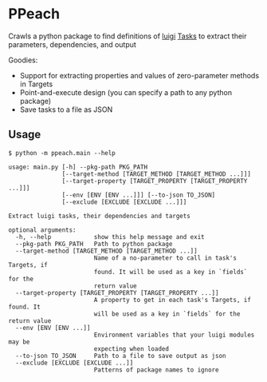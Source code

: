 # PPeach


Crawls a python package to find definitions of [luigi](https://github.com/spotify/luigi) 
[Tasks](https://github.com/spotify/luigi/blob/master/luigi/task.py) to extract their parameters, dependencies, and output


Goodies:

  + Support for extracting properties and values of zero-parameter methods in Targets
  + Point-and-execute design (you can specify a path to any python package)
  + Save tasks to a file as JSON
  

## Usage

```
$ python -m ppeach.main --help

usage: main.py [-h] --pkg-path PKG_PATH
               [--target-method [TARGET_METHOD [TARGET_METHOD ...]]]
               [--target-property [TARGET_PROPERTY [TARGET_PROPERTY ...]]]
               [--env [ENV [ENV ...]]] [--to-json TO_JSON]
               [--exclude [EXCLUDE [EXCLUDE ...]]]

Extract luigi tasks, their dependencies and targets

optional arguments:
  -h, --help            show this help message and exit
  --pkg-path PKG_PATH   Path to python package
  --target-method [TARGET_METHOD [TARGET_METHOD ...]]
                        Name of a no-parameter to call in task's Targets, if
                        found. It will be used as a key in `fields` for the
                        return value
  --target-property [TARGET_PROPERTY [TARGET_PROPERTY ...]]
                        A property to get in each task's Targets, if found. It
                        will be used as a key in `fields` for the return value
  --env [ENV [ENV ...]]
                        Environment variables that your luigi modules may be
                        expecting when loaded
  --to-json TO_JSON     Path to a file to save output as json
  --exclude [EXCLUDE [EXCLUDE ...]]
                        Patterns of package names to ignore
```
